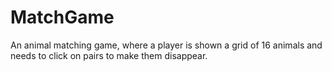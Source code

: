 # MatchGame
An animal matching game, where a player is shown a grid of 16 animals and needs to click on pairs to make them disappear.
